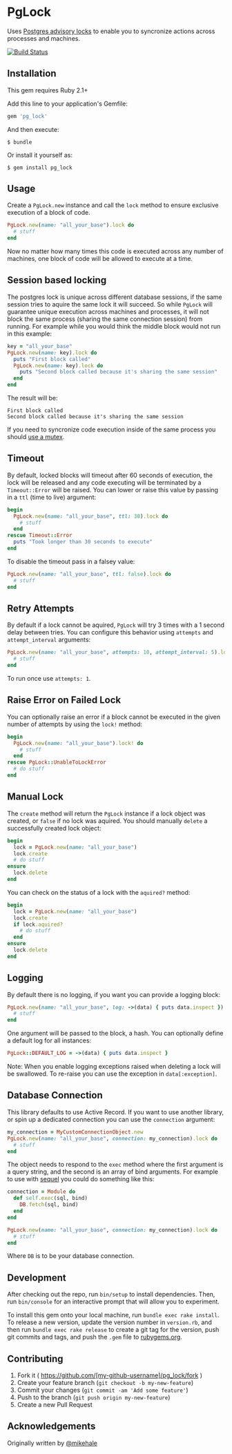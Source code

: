 # PgLock

Uses [Postgres advisory locks](http://www.postgresql.org/docs/9.2/static/view-pg-locks.html) to enable you to syncronize actions across processes and machines.

[![Build Status](https://travis-ci.org/heroku/pg_lock.svg?branch=master)](https://travis-ci.org/heroku/pg_lock)

## Installation

This gem requires Ruby 2.1+

Add this line to your application's Gemfile:

```ruby
gem 'pg_lock'
```

And then execute:

    $ bundle

Or install it yourself as:

    $ gem install pg_lock

## Usage

Create a `PgLock.new` instance and call the `lock` method to ensure exclusive execution of a block of code.

```ruby
PgLock.new(name: "all_your_base").lock do
  # stuff
end
```

Now no matter how many times this code is executed across any number of machines, one block of code will be allowed to execute at a time.

## Session based locking

The postgres lock is unique across different database sessions, if the same session tries to aquire the same lock it will succeed. So while `PgLock` will guarantee unique execution across machines and processes, it will not block the same process (sharing the same connection session) from running. For example while you would think the middle block would not run in this example:

```ruby
key = "all_your_base"
PgLock.new(name: key).lock do
  puts "First block called"
  PgLock.new(name: key).lock do
    puts "Second block called because it's sharing the same session"
  end
end
```

The result will be:

```
First block called
Second block called because it's sharing the same session
```

If you need to syncronize code execution inside of the same process you should [use a mutex](http://ruby-doc.org/core-2.2.2/Mutex.html).

## Timeout

By default, locked blocks will timeout after 60 seconds of execution, the lock will be released and any code executing will be terminated by a `Timeout::Error` will be raised. You can lower or raise this value by passing in a `ttl` (time to live) argument:

```ruby
begin
  PgLock.new(name: "all_your_base", ttl: 30).lock do
    # stuff
  end
rescue Timeout::Error
  puts "Took longer than 30 seconds to execute"
end
```

To disable the timeout pass in a falsey value:

```ruby
PgLock.new(name: "all_your_base", ttl: false).lock do
  # stuff
end
```

## Retry Attempts

By default if a lock cannot be aquired, `PgLock` will try 3 times with a 1 second delay between tries. You can configure this behavior using `attempts` and `attempt_interval` arguments:

```ruby
PgLock.new(name: "all_your_base", attempts: 10, attempt_interval: 5).lock do
  # stuff
end
```

To run once use `attempts: 1`.

## Raise Error on Failed Lock

You can optionally raise an error if a block cannot be executed in the given number of attempts by using the `lock!` method:

```ruby
begin
  PgLock.new(name: "all_your_base").lock! do
    # stuff
  end
rescue PgLock::UnableToLockError
  # do stuff
end
```

## Manual Lock

The `create` method will return the `PgLock` instance if a lock object was created, or `false` if no lock was aquired. You should manually `delete` a successfully created lock object:

```ruby
begin
  lock = PgLock.new(name: "all_your_base")
  lock.create
  # do stuff
ensure
  lock.delete
end
```

You can check on the status of a lock with the `aquired?` method:

```ruby
begin
  lock = PgLock.new(name: "all_your_base")
  lock.create
  if lock.aquired?
    # do stuff
  end
ensure
  lock.delete
end
```

## Logging

By default there is no logging, if you want you can provide a logging block:

```ruby
PgLock.new(name: "all_your_base", log: ->(data) { puts data.inspect }).lock do
  # stuff
end
```

One argument will be passed to the block, a hash. You can optionally define a default log for all instances:

```ruby
PgLock::DEFAULT_LOG = ->(data) { puts data.inspect }
```

Note: When you enable logging exceptions raised when deleting a lock will be swallowed. To re-raise you can use the exception in `data[:exception]`.

## Database Connection

This library defaults to use Active Record. If you want to use another library, or spin up a dedicated connection you can use the `connection` argument:

```ruby
my_connection = MyCustomConnectionObject.new
PgLock.new(name: "all_your_base", connection: my_connection).lock do
  # stuff
end
```

The object needs to respond to the `exec` method where the first argument is a query string, and the second is an array of bind arguments. For example to use with [sequel](https://github.com/jeremyevans/sequel) you could do something like this:

```ruby
connection = Module do
  def self.exec(sql, bind)
    DB.fetch(sql, bind)
  end
end

PgLock.new(name: "all_your_base", connection: my_connection).lock do
  # stuff
end
```

Where `DB` is to be your database connection.

## Development

After checking out the repo, run `bin/setup` to install dependencies. Then, run `bin/console` for an interactive prompt that will allow you to experiment.

To install this gem onto your local machine, run `bundle exec rake install`. To release a new version, update the version number in `version.rb`, and then run `bundle exec rake release` to create a git tag for the version, push git commits and tags, and push the `.gem` file to [rubygems.org](https://rubygems.org).

## Contributing

1. Fork it ( https://github.com/[my-github-username]/pg_lock/fork )
2. Create your feature branch (`git checkout -b my-new-feature`)
3. Commit your changes (`git commit -am 'Add some feature'`)
4. Push to the branch (`git push origin my-new-feature`)
5. Create a new Pull Request

## Acknowledgements

Originally written by [@mikehale](https://github.com/mikehale)

